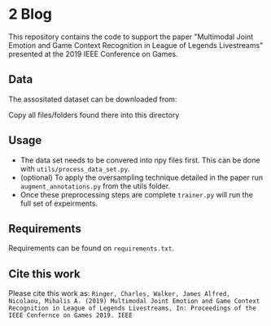 # 2 Blog
This repository contains the code to support the paper "Multimodal Joint Emotion and Game Context Recognition in League of Legends Livestreams" presented at the 2019 IEEE Conference on Games. 

## Data
The assositated dataset can be downloaded from: 

Copy all files/folders found there into this directory

## Usage
- The data set needs to be convered into npy files first. This can be done with `utils/process_data_set.py`. 
- (optional) To apply the oversampling technique detailed in the paper run `augment_annotations.py` from the utils folder.
- Once these preprocessing steps are complete `trainer.py` will run the full set of expeirments. 

## Requirements
Requirements can be found on `requirements.txt`.

## Cite this work
Please cite this work as:
`Ringer, Charles, Walker, James Alfred, Nicolaou, Mihalis A. (2019) Multimodal Joint Emotion and Game Context Recognition in League of Legends Livestreams, In: Proceedings of the IEEE Confernce on Games 2019. IEEE`